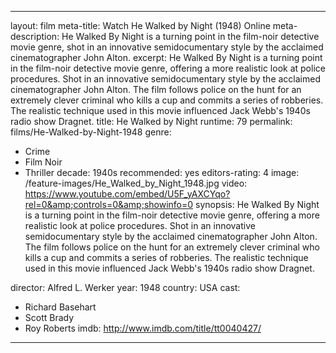 ---

layout: film
meta-title: Watch He Walked by Night (1948) Online
meta-description: He Walked By Night is a turning point in the film-noir detective movie genre, shot in an innovative semidocumentary style by the acclaimed cinematographer John Alton.
excerpt: He Walked By Night is a turning point in the film-noir detective movie genre, offering a more realistic look at police procedures. Shot in an innovative semidocumentary style by the acclaimed cinematographer John Alton. The film follows police on the hunt for an extremely clever criminal who kills a cup and commits a series of robberies. The realistic technique used in this movie influenced Jack Webb's 1940s radio show Dragnet.
title: He Walked by Night
runtime: 79
permalink: films/He-Walked-by-Night-1948
genre:
- Crime
- Film Noir
- Thriller
decade: 1940s
recommended: yes
editors-rating: 4
image: /feature-images/He_Walked_by_Night_1948.jpg
video: https://www.youtube.com/embed/U5F_yAXCYqo?rel=0&amp;controls=0&amp;showinfo=0
synopsis: He Walked By Night is a turning point in the film-noir detective movie genre, offering a more realistic look at police procedures. Shot in an innovative semidocumentary style by the acclaimed cinematographer John Alton. The film follows police on the hunt for an extremely clever criminal who kills a cup and commits a series of robberies. The realistic technique used in this movie influenced Jack Webb's 1940s radio show Dragnet.

director: Alfred L. Werker
year: 1948
country: USA
cast:
- Richard Basehart
- Scott Brady
- Roy Roberts
imdb: http://www.imdb.com/title/tt0040427/

---